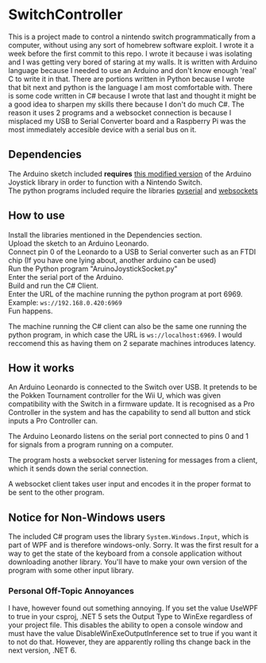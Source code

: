 # SwitchController
 
This is a project made to control a nintendo switch programmatically from a computer, without using any sort of homebrew software exploit. I wrote it a week before the first commit to this repo. I wrote it because i was isolating and I was getting very bored of staring at my walls. It is written with Arduino language because I needed to use an Arduino and don't know enough 'real' C to write it in that. There are portions written in Python because I wrote that bit next and python is the language I am most comfortable with. There is some code written in C# because I wrote that last and thought it might be a good idea to sharpen my skills there because I don't do much C#. The reason it uses 2 programs and a websocket connection is because I misplaced my USB to Serial Converter board and a Raspberry Pi was the most immediately accesible device with a serial bus on it.

## Dependencies
The Arduino sketch included **requires** [this modified version](https://github.com/Jas2o/Leonardo-Switch-Controller) of the Arduino Joystick library in order to function with a Nintendo Switch.  
The python programs included require the libraries [pyserial](https://pypi.org/project/pyserial/) and [websockets](https://pypi.org/project/websockets/)
## How to use
Install the libraries mentioned in the Dependencies section.  
Upload the sketch to an Arduino Leonardo.  
Connect pin 0 of the Leonardo to a USB to Serial converter such as an FTDI chip (If you have one lying about, another arduino can be used)  
Run the Python program "AruinoJoystickSocket.py"  
Enter the serial port of the Arduino.  
Build and run the C# Client.  
Enter the URL of the machine running the python program at port 6969. Example: `ws://192.168.0.420:6969`  
Fun happens.  

The machine running the C# client can also be the same one running the python program, in which case the URL is `ws://localhost:6969`. I would reccomend this as having them on 2 separate machines introduces latency.

## How it works
An Arduino Leonardo is connected to the Switch over USB. It pretends to be the Pokken Tournament controller for the Wii U, which was given compatibility with the Switch in a firmware update. It is recognised as a Pro Controller in the system and has the capability to send all button and stick inputs a Pro Controller can.  

The Arduino Leonardo listens on the serial port connected to pins 0 and 1 for signals from a program running on a computer.

The program hosts a websocket server listening for messages from a client, which it sends down the serial connection.

A websocket client takes user input and encodes it in the proper format to be sent to the other program.


## Notice for Non-Windows users

The included C# program uses the library `System.Windows.Input`, which is part of WPF and is therefore windows-only. Sorry.
It was the first result for a way to get the state of the keyboard from a console application without downloading another library. You'll have to make your own version of the program with some other input library.

### Personal Off-Topic Annoyances

I have, however found out something annoying. If you set the value UseWPF to true in your csproj, .NET 5 sets the Output Type to WinExe regardless of your project file. This disables the ability to open a console window and must have the value DisableWinExeOutputInference set to true if you want it to not do that. However, they are apparently rolling ths change back in the next version, .NET 6.